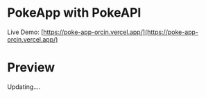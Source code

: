 # PokeApp with PokeAPI

Live Demo: [https://poke-app-orcin.vercel.app/](https://poke-app-orcin.vercel.app/)

# Preview

Updating....

